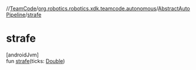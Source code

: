 //[TeamCode](../../../index.md)/[org.robotics.robotics.xdk.teamcode.autonomous](../index.md)/[AbstractAutoPipeline](index.md)/[strafe](strafe.md)

# strafe

[androidJvm]\
fun [strafe](strafe.md)(ticks: [Double](https://kotlinlang.org/api/latest/jvm/stdlib/kotlin/-double/index.html))
